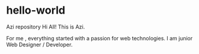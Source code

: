 # hello-world
Azi repository
Hi All!
This is Azi. 

For me ,
everything started with a passion for web technologies.
I am junior Web Designer / Developer. 
